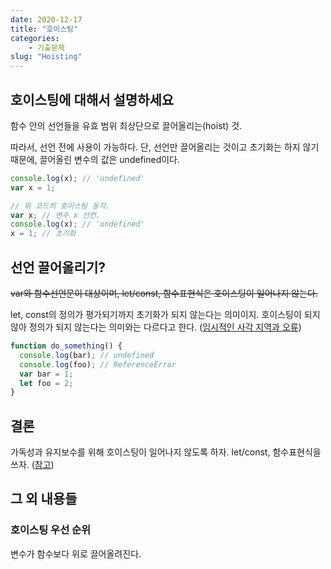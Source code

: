 ```yaml
---
date: 2020-12-17
title: "호이스팅"
categories: 
    - 기출문제
slug: "Hoisting"
---
```


## 호이스팅에 대해서 설명하세요

함수 안의 선언들을 유효 범위 최상단으로 끌어올리는(hoist) 것.

따라서, 선언 전에 사용이 가능하다.
단, 선언만 끌어올리는 것이고 초기화는 하지 않기 때문에, 끌어올린 변수의 값은 undefined이다.

```javascript
console.log(x); // 'undefined'
var x = 1;

// 위 코드의 호이스팅 동작.
var x; // 변수 x 선언.
console.log(x); // 'undefined'
x = 1; // 초기화
```

## 선언 끌어올리기?

~~var와 함수선언문이 대상이며, let/const, 함수표현식은 호이스팅이 일어나지 않는다.~~

let, const의 정의가 평가되기까지 초기화가 되지 않는다는 의미이지. 호이스팅이 되지않아 정의가 되지 않는다는 의미와는 다르다고 한다. ([임시적인 사각 지역과 오류](https://developer.mozilla.org/ko/docs/Web/JavaScript/Reference/Statements/let#임시적인_사각_지역과_오류))

```javascript
function do_something() {
  console.log(bar); // undefined
  console.log(foo); // ReferenceError
  var bar = 1;
  let foo = 2;
}
```

## 결론

가독성과 유지보수를 위해 호이스팅이 일어나지 않도록 하자.
let/const, 함수표현식을 쓰자. ([참고](https://justinaus.ml/var-let-const))




## 그 외 내용들

### 호이스팅 우선 순위

변수가 함수보다 위로 끌어올려진다.

